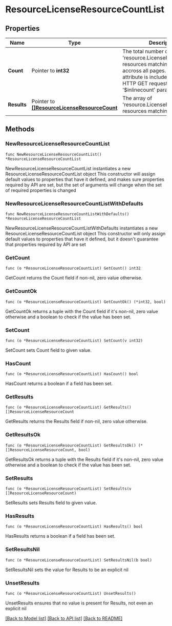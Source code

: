 # ResourceLicenseResourceCountList

## Properties

Name | Type | Description | Notes
------------ | ------------- | ------------- | -------------
**Count** | Pointer to **int32** | The total number of &#39;resource.LicenseResourceCount&#39; resources matching the request, accross all pages. The &#39;Count&#39; attribute is included when the HTTP GET request includes the &#39;$inlinecount&#39; parameter. | [optional] 
**Results** | Pointer to [**[]ResourceLicenseResourceCount**](resource.LicenseResourceCount.md) | The array of &#39;resource.LicenseResourceCount&#39; resources matching the request. | [optional] 

## Methods

### NewResourceLicenseResourceCountList

`func NewResourceLicenseResourceCountList() *ResourceLicenseResourceCountList`

NewResourceLicenseResourceCountList instantiates a new ResourceLicenseResourceCountList object
This constructor will assign default values to properties that have it defined,
and makes sure properties required by API are set, but the set of arguments
will change when the set of required properties is changed

### NewResourceLicenseResourceCountListWithDefaults

`func NewResourceLicenseResourceCountListWithDefaults() *ResourceLicenseResourceCountList`

NewResourceLicenseResourceCountListWithDefaults instantiates a new ResourceLicenseResourceCountList object
This constructor will only assign default values to properties that have it defined,
but it doesn't guarantee that properties required by API are set

### GetCount

`func (o *ResourceLicenseResourceCountList) GetCount() int32`

GetCount returns the Count field if non-nil, zero value otherwise.

### GetCountOk

`func (o *ResourceLicenseResourceCountList) GetCountOk() (*int32, bool)`

GetCountOk returns a tuple with the Count field if it's non-nil, zero value otherwise
and a boolean to check if the value has been set.

### SetCount

`func (o *ResourceLicenseResourceCountList) SetCount(v int32)`

SetCount sets Count field to given value.

### HasCount

`func (o *ResourceLicenseResourceCountList) HasCount() bool`

HasCount returns a boolean if a field has been set.

### GetResults

`func (o *ResourceLicenseResourceCountList) GetResults() []ResourceLicenseResourceCount`

GetResults returns the Results field if non-nil, zero value otherwise.

### GetResultsOk

`func (o *ResourceLicenseResourceCountList) GetResultsOk() (*[]ResourceLicenseResourceCount, bool)`

GetResultsOk returns a tuple with the Results field if it's non-nil, zero value otherwise
and a boolean to check if the value has been set.

### SetResults

`func (o *ResourceLicenseResourceCountList) SetResults(v []ResourceLicenseResourceCount)`

SetResults sets Results field to given value.

### HasResults

`func (o *ResourceLicenseResourceCountList) HasResults() bool`

HasResults returns a boolean if a field has been set.

### SetResultsNil

`func (o *ResourceLicenseResourceCountList) SetResultsNil(b bool)`

 SetResultsNil sets the value for Results to be an explicit nil

### UnsetResults
`func (o *ResourceLicenseResourceCountList) UnsetResults()`

UnsetResults ensures that no value is present for Results, not even an explicit nil

[[Back to Model list]](../README.md#documentation-for-models) [[Back to API list]](../README.md#documentation-for-api-endpoints) [[Back to README]](../README.md)


